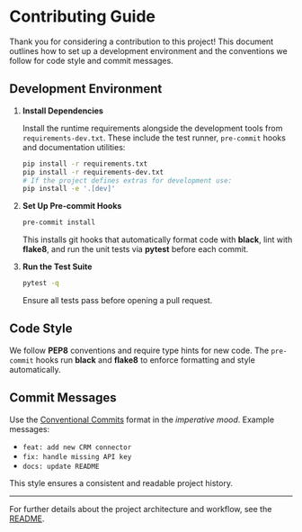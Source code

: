 # Contributing Guide

Thank you for considering a contribution to this project! This document outlines how to set up a development environment and the conventions we follow for code style and commit messages.

## Development Environment

1. **Install Dependencies**

   Install the runtime requirements alongside the development tools from
   `requirements-dev.txt`. These include the test runner, `pre-commit`
   hooks and documentation utilities:

   ```bash
   pip install -r requirements.txt
   pip install -r requirements-dev.txt
   # If the project defines extras for development use:
   pip install -e '.[dev]'
   ```

2. **Set Up Pre-commit Hooks**
   
   ```bash
   pre-commit install
   ```
   This installs git hooks that automatically format code with **black**, lint with **flake8**, and run the unit tests via **pytest** before each commit.

3. **Run the Test Suite**
   
   ```bash
   pytest -q
   ```
   Ensure all tests pass before opening a pull request.

## Code Style

We follow **PEP8** conventions and require type hints for new code. The `pre-commit` hooks run **black** and **flake8** to enforce formatting and style automatically.

## Commit Messages

Use the [Conventional Commits](https://www.conventionalcommits.org/en/v1.0.0/) format in the *imperative mood*.
Example messages:

- `feat: add new CRM connector`
- `fix: handle missing API key`
- `docs: update README`

This style ensures a consistent and readable project history.

---

For further details about the project architecture and workflow, see the [README](README.md).
